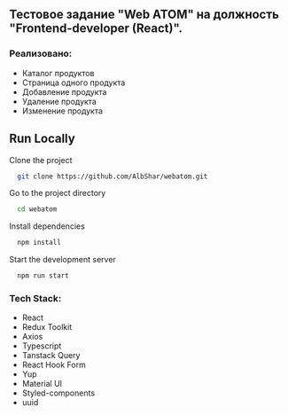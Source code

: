 ## Тестовое задание "Web ATOM" на должность "Frontend-developer (React)".

### Реализовано:

- Каталог продуктов
- Страница одного продукта
- Добавление продукта
- Удаление продукта
- Изменение продукта

## Run Locally

Clone the project

```bash
  git clone https://github.com/AlbShar/webatom.git
```

Go to the project directory

```bash
  cd webatom
```

Install dependencies

```bash
  npm install
```

Start the development server

```bash
  npm run start
```

### Tech Stack:

- React
- Redux Toolkit
- Axios
- Typescript
- Tanstack Query
- React Hook Form
- Yup
- Material UI
- Styled-components
- uuid
